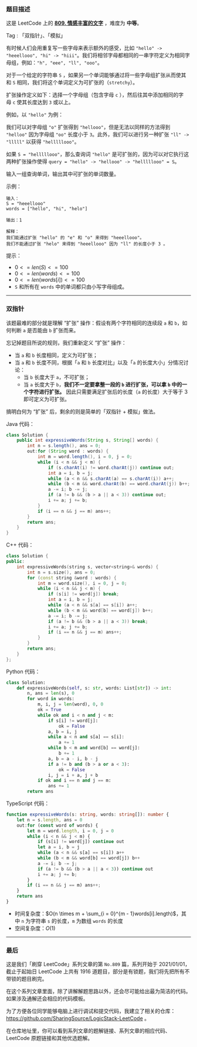 ### 题目描述

这是 LeetCode 上的 **[809. 情感丰富的文字](https://leetcode.cn/problems/expressive-words/solution/by-ac_oier-tb57/)** ，难度为 **中等**。

Tag : 「双指针」、「模拟」



有时候人们会用重复写一些字母来表示额外的感受，比如 `"hello" -> "heeellooo", "hi" -> "hiii"`。我们将相邻字母都相同的一串字符定义为相同字母组，例如：`"h", "eee", "ll", "ooo"`。

对于一个给定的字符串 `S` ，如果另一个单词能够通过将一些字母组扩张从而使其和 `S` 相同，我们将这个单词定义为可扩张的（`stretchy`）。

扩张操作定义如下：选择一个字母组（包含字母 `c` ），然后往其中添加相同的字母 `c` 使其长度达到 `3` 或以上。

例如，以 `"hello"` 为例：

我们可以对字母组 `"o"` 扩张得到 `"hellooo"`，但是无法以同样的方法得到 `"helloo"` 因为字母组 `"oo"` 长度小于 `3`。此外，我们可以进行另一种扩张 `"ll" -> "lllll"` 以获得 `"helllllooo"`。

如果 `S = "helllllooo"`，那么查询词 `"hello"` 是可扩张的，因为可以对它执行这两种扩张操作使得 `query = "hello" -> "hellooo" -> "helllllooo" = S`。

输入一组查询单词，输出其中可扩张的单词数量。

示例：
```
输入： 
S = "heeellooo"
words = ["hello", "hi", "helo"]

输出：1

解释：
我们能通过扩张 "hello" 的 "e" 和 "o" 来得到 "heeellooo"。
我们不能通过扩张 "helo" 来得到 "heeellooo" 因为 "ll" 的长度小于 3 。
```

提示：
* $0 <= len(S) <= 100$
* $0 <= len(words) <= 100$
* $0 <= len(words[i]) <= 100$
* `S` 和所有在 `words` 中的单词都只由小写字母组成。

---

### 双指针

该题最难的部分就是理解 “扩张” 操作：假设有两个字符相同的连续段 `a` 和 `b`，如何判断 `a` 是否能由 `b` 扩张而来。

忘记掉题目所说的规则，我们重新定义 “扩张” 操作：

* 当 `a` 和 `b` 长度相同，定义为可扩张；
* 当 `a` 和 `b` 长度不同，根据「`a` 和 `b` 长度对比」以及「`a` 的长度大小」分情况讨论：
    * 当 `b` 长度大于 `a`，不可扩张；
    * 当 `a` 长度大于 `b`，**我们不一定要拿整一段的 `b` 进行扩张，可以拿 `b` 中的一个字符进行扩张。** 因此只需要满足扩张后的长度（`a` 的长度）大于等于 $3$ 即可定义为可扩张。

搞明白何为 “扩张” 后，剩余的则是简单的「双指针 + 模拟」做法。

Java 代码：
```Java
class Solution {
    public int expressiveWords(String s, String[] words) {
        int n = s.length(), ans = 0;
        out:for (String word : words) {
            int m = word.length(), i = 0, j = 0;
            while (i < n && j < m) {
                if (s.charAt(i) != word.charAt(j)) continue out;
                int a = i, b = j;
                while (a < n && s.charAt(a) == s.charAt(i)) a++;
                while (b < m && word.charAt(b) == word.charAt(j)) b++;
                a -= i; b -= j;
                if (a != b && (b > a || a < 3)) continue out;                
                i += a; j += b;
            }
            if (i == n && j == m) ans++;
        }
        return ans;
    }
}
```
C++ 代码：
```C++
class Solution {
public:
    int expressiveWords(string s, vector<string>& words) {
        int n = s.size(), ans = 0;
        for (const string &word : words) {
            int m = word.size(), i = 0, j = 0;
            while (i < n && j < m) {
                if (s[i] != word[j]) break;
                int a = i, b = j;
                while (a < n && s[a] == s[i]) a++;
                while (b < m && word[b] == word[j]) b++;
                a -= i; b -= j;
                if (a != b && (b > a || a < 3)) break;                
                i += a; j += b;
                if (i == n && j == m) ans++;
            }
        }
        return ans;
    }
};
```
Python 代码：
```Python
class Solution:
    def expressiveWords(self, s: str, words: List[str]) -> int:
        n, ans = len(s), 0
        for word in words:
            m, i, j = len(word), 0, 0
            ok = True
            while ok and i < n and j < m:
                if s[i] != word[j]:
                    ok = False
                a, b = i, j
                while a < n and s[a] == s[i]:
                    a += 1
                while b < m and word[b] == word[j]:
                    b += 1
                a, b = a - i, b - j
                if a != b and (b > a or a < 3):
                    ok = False
                i, j = i + a, j + b
            if ok and i == n and j == m:
                ans += 1
        return ans
```
TypeScript 代码：
```TypeScript
function expressiveWords(s: string, words: string[]): number {
    let n = s.length, ans = 0
    out:for (const word of words) {
        let m = word.length, i = 0, j = 0
        while (i < n && j < m) {
            if (s[i] != word[j]) continue out
            let a = i, b = j
            while (a < n && s[a] == s[i]) a++
            while (b < m && word[b] == word[j]) b++
            a -= i; b -= j;
            if (a != b && (b > a || a < 3)) continue out
            i += a; j += b;
        }
        if (i == n && j == m) ans++;
    }
    return ans
}
```
* 时间复杂度：$O(n \times m + \sum_{i = 0}^{m - 1}words[i].length)$，其中 `n` 为字符串 `s` 的长度，`m` 为数组 `words` 的长度
* 空间复杂度：$O(1)$

---

### 最后

这是我们「刷穿 LeetCode」系列文章的第 `No.809` 篇，系列开始于 2021/01/01，截止于起始日 LeetCode 上共有 1916 道题目，部分是有锁题，我们将先把所有不带锁的题目刷完。

在这个系列文章里面，除了讲解解题思路以外，还会尽可能给出最为简洁的代码。如果涉及通解还会相应的代码模板。

为了方便各位同学能够电脑上进行调试和提交代码，我建立了相关的仓库：https://github.com/SharingSource/LogicStack-LeetCode 。

在仓库地址里，你可以看到系列文章的题解链接、系列文章的相应代码、LeetCode 原题链接和其他优选题解。

